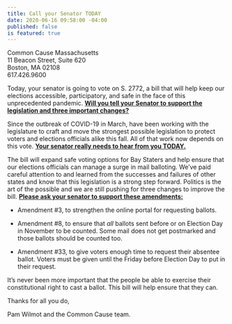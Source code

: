 ```yaml
---
title: Call your Senator TODAY
date: 2020-06-16 09:58:00 -04:00
published: false
is featured: true
---
```


Common Cause Massachusetts\
11 Beacon Street, Suite 620\
Boston, MA 02108\
617\.426.9600

Today, your senator is going to vote on S. 2772, a bill that will help keep our elections accessible, participatory, and safe in the face of this unprecedented pandemic. **[Will you tell your Senator to support the legislation and three important changes?](https://u1584542.ct.sendgrid.net/ss/c/P8Elou2Rvc0qoMPEUZrMXcOpy_XqN4R2ZGjoK-5zZnmjXZG4k-_g-iGsOBfobk4B_ioxdLqfu1_8lq92O0eq0olPyCZr27DqZjOHI_WbFH4xVmHtDDGy9a7xF56MJBXJrIDuHe4iA20IPwkF8z2l5JrilFRFI-NAigfa04rAl63IGwCAiZPcT_KSRMYRYRcvMy7t_ak41vSD8znkGRYoMamsYUTOtUltyFPJ9yMZT3B_dpqti25Wuqp3MBpzjxR6u8iJpWlPW_Ut3LJtvk47GqoWDc3nZ35fgIZRSCc-9ZMznyODoP1iO87gady2PlFd0Ep794ZxQFoLoOjmB-bCfQ/32o/VJMRyrH8RmOOCmkJj3_D0g/h0/Dcv-ulLl0a99PM6WrnfmSz4Qe_G_QS0oVQqqAGJK6n8)**

Since the outbreak of COVID-19 in March, have been working with the legislature to craft and move the strongest possible legislation to protect voters and elections officials alike this fall. All of that work now depends on this vote. **[Your senator really needs to hear from you TODAY.](https://u1584542.ct.sendgrid.net/ss/c/P8Elou2Rvc0qoMPEUZrMXcOpy_XqN4R2ZGjoK-5zZnmjXZG4k-_g-iGsOBfobk4B_ioxdLqfu1_8lq92O0eq0olPyCZr27DqZjOHI_WbFH4xVmHtDDGy9a7xF56MJBXJfjwjsOKtXgrJZm3qLBVSjtICY22vbleUVRsgwKsWwEikeKWzh54YCa9DZGBhIfrGcXDEgedR-HfkIYPOOl92oNf6V9cgKN76EkqEQIDZA-_Wo_-LM_xHOXC_Cd55tldny6obtK-Wug-6FO7nm1zDfUDsNB3NY3Qso5WsI63z_p8Rsfw4TI0Md2uv7abzhcjwT_GZ16kPeESHGck33fwBWw/32o/VJMRyrH8RmOOCmkJj3_D0g/h1/KHsXKKu77eFb50De3geMWf5czWvoxLAk0UZxWi_35aw)**

The bill will expand safe voting options for Bay Staters and help ensure that our elections officials can manage a surge in mail balloting. We’ve paid careful attention to and learned from the successes and failures of other states and know that this legislation is a strong step forward. Politics is the art of the possible and we are still pushing for three changes to improve the bill. **[Please ask your senator to support these amendments:](https://u1584542.ct.sendgrid.net/ss/c/P8Elou2Rvc0qoMPEUZrMXcOpy_XqN4R2ZGjoK-5zZnmjXZG4k-_g-iGsOBfobk4B_ioxdLqfu1_8lq92O0eq0olPyCZr27DqZjOHI_WbFH4xVmHtDDGy9a7xF56MJBXJPV2sny_GDIORbfNyeJAoI-UKA8HlE-TAz5_0_Cuv7BS7DasB_58MCAzmco81ZmOit5CHyEI-AFcWgyeYCXtWsB2GZSRzbko9Ud3pGIr4LH1PJ6CssgekqgP_TD5gqDG285FQn2eEkzGfdX5uLImyYE_MOM_DswI5wY_BVWEMk8vHtwh_LEF8nku5a0BEvrttdc7iYlk0qPvkBpCkR0Q-yA/32o/VJMRyrH8RmOOCmkJj3_D0g/h2/V8IeELpLQPOyBxXlNRnIL0HS7Jiml7jxgSqCwO4zhfw)**

* Amendment #3, to strengthen the online portal for requesting ballots.

* Amendment #8, to ensure that *all* ballots sent before or on Election Day in November to be counted. Some mail does not get postmarked and those ballots should be counted too.

* Amendment #33, to give voters enough time to request their absentee ballot. Voters must be given until the Friday before Election Day to put in their request.

It’s never been more important that the people be able to exercise their constitutional right to cast a ballot. This bill will help ensure that they can.

Thanks for all you do,

Pam Wilmot and the Common Cause team.